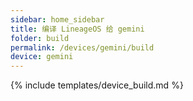 ```yaml
---
sidebar: home_sidebar
title: 编译 LineageOS 给 gemini
folder: build
permalink: /devices/gemini/build
device: gemini
---
```

{% include templates/device_build.md %}
